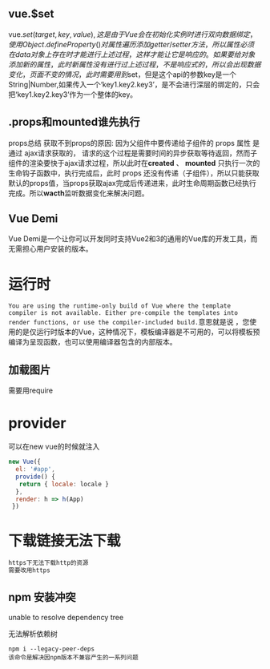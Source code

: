 ## vue.$set

vue.$set(target,key,value),这是由于 Vue 会在初始化实例时进行双向数据绑定，使用Object.defineProperty()对属性遍历添加 getter/setter 方法，所以属性必须在 data 对象上存在时才能进行上述过程 ，这样才能让它是响应的。如果要给对象添加新的属性，此时新属性没有进行过上述过程，不是响应式的，所以会出现数据变化，页面不变的情况，此时需要用到$set，但是这个api的参数key是一个String|Number,如果传入一个‘key1.key2.key3’，是不会进行深层的绑定的，只会把‘key1.key2.key3’作为一个整体的key。

## .props和mounted谁先执行

props总结
获取不到props的原因: 因为父组件中要传递给子组件的 props 属性 是通过 ajax请求获取的， 请求的这个过程是需要时间的异步获取等待返回，然而子组件的渲染要快于ajax请求过程，所以此时在**created** 、 **mounted** 只执行一次的生命钩子函数中，执行完成后，此时 props 还没有传递（子组件），所以只能获取默认的props值，当props获取ajax完成后传递进来，此时生命周期函数已经执行完成。所以**wacth**监听数据变化来解决问题。

## Vue Demi

Vue Demi是一个让你可以开发同时支持Vue2和3的通用的Vue库的开发工具，而无需担心用户安装的版本。

# 运行时

`You are using the runtime-only build of Vue where the template compiler is not available. Either pre-compile the templates into render functions, or use the compiler-included build.`意思就是说 ，您使用的是仅运行时版本的Vue，这种情况下，模板编译器是不可用的，可以将模板预编译为呈现函数，也可以使用编译器包含的内部版本。

## 加载图片

需要用require

# provider

可以在new vue的时候就注入

```js
new Vue({
  el: '#app',
  provide() {
   return { locale: locale }
  },
  render: h => h(App)
 })
```

# 下载链接无法下载

```js
https下无法下载http的资源
需要改用https
```

## npm 安装冲突

unable to resolve dependency tree

无法解析依赖树

```
npm i --legacy-peer-deps
该命令是解决因npm版本不兼容产生的一系列问题
```

